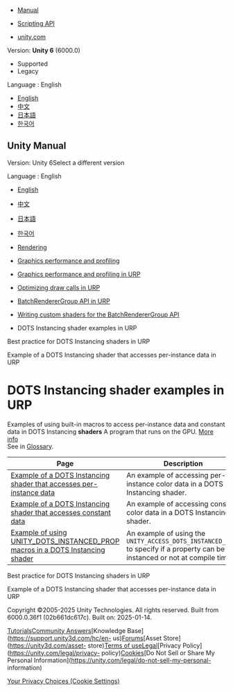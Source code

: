 [](https://docs.unity3d.com)

  * [Manual](../Manual/index.html)
  * [Scripting API](../ScriptReference/index.html)

  * [unity.com](https://unity.com/)

Version: **Unity 6** (6000.0)

  * Supported
  * Legacy

Language : English

  * [English](/Manual/dots-instancing-shaders-samples.html)
  * [中文](/cn/current/Manual/dots-instancing-shaders-samples.html)
  * [日本語](/ja/current/Manual/dots-instancing-shaders-samples.html)
  * [한국어](/kr/current/Manual/dots-instancing-shaders-samples.html)

[](https://docs.unity3d.com)

## Unity Manual

Version: Unity 6Select a different version

Language : English

  * [English](/Manual/dots-instancing-shaders-samples.html)
  * [中文](/cn/current/Manual/dots-instancing-shaders-samples.html)
  * [日本語](/ja/current/Manual/dots-instancing-shaders-samples.html)
  * [한국어](/kr/current/Manual/dots-instancing-shaders-samples.html)

  * [Rendering](rendering-and-post-processing.html)
  * [Graphics performance and profiling](graphics-performance-profiling.html)
  * [Graphics performance and profiling in URP](graphics-performance-and-profiling-in-urp.html)
  * [Optimizing draw calls in URP](reduce-draw-calls-landing-urp.html)
  * [BatchRendererGroup API in URP](batch-renderer-group.html)
  * [Writing custom shaders for the BatchRendererGroup API](batch-renderer-group-writing-shaders.html)
  * DOTS Instancing shader examples in URP

[](dots-instancing-shaders-best-practice.html)

Best practice for DOTS Instancing shaders in URP

[](dots-instancing-shaders-per-instance.html)

Example of a DOTS Instancing shader that accesses per-instance data in URP

# DOTS Instancing shader examples in URP

Examples of using built-in macros to access per-instance data and constant
data in DOTS Instancing **shaders** A program that runs on the GPU. [More
info](Shaders.html)  
See in [Glossary](Glossary.html#Shader).

**Page** | **Description**  
---|---  
[Example of a DOTS Instancing shader that accesses per-instance data](dots-instancing-shaders-per-instance.html) | An example of accessing per-instance color data in a DOTS Instancing shader.  
[Example of a DOTS Instancing shader that accesses constant data](dots-instancing-shaders-constant.html) | An example of accessing constant color data in a DOTS Instancing shader.  
[Example of using UNITY_DOTS_INSTANCED_PROP macros in a DOTS Instancing shader](dots-instancing-shaders-unity-dots-instanced-prop.html) | An example of using the `UNITY_ACCESS_DOTS_INSTANCED_PROP` to specify if a property can be instanced or not at compile time.  
  
[](dots-instancing-shaders-best-practice.html)

Best practice for DOTS Instancing shaders in URP

[](dots-instancing-shaders-per-instance.html)

Example of a DOTS Instancing shader that accesses per-instance data in URP

Copyright ©2005-2025 Unity Technologies. All rights reserved. Built from
6000.0.36f1 (02b661dc617c). Built on: 2025-01-14.

[Tutorials](https://learn.unity.com/)[Community
Answers](https://answers.unity3d.com)[Knowledge
Base](https://support.unity3d.com/hc/en-
us)[Forums](https://forum.unity3d.com)[Asset Store](https://unity3d.com/asset-
store)[Terms of
use](https://docs.unity3d.com/Manual/TermsOfUse.html)[Legal](https://unity.com/legal)[Privacy
Policy](https://unity.com/legal/privacy-
policy)[Cookies](https://unity.com/legal/cookie-policy)[Do Not Sell or Share
My Personal Information](https://unity.com/legal/do-not-sell-my-personal-
information)

[Your Privacy Choices (Cookie Settings)](javascript:void\(0\);)

